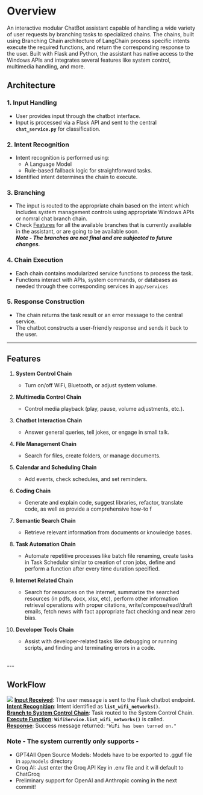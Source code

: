 # Overview
An interactive modular ChatBot assistant capable of handling a wide variety of user requests by branching tasks to specialized chains. The chains, built using Branching Chain architecture of LangChain process specific intents execute the required functions, and return the corresponding response to the user. Built with Flask and Python, the assistant has native access to the Windows APIs and integrates several features like system control, multimedia handling, and more.


## Architecture

### 1. **Input Handling**

- User provides input through the chatbot interface.
- Input is processed via a Flask API and sent to the central **`chat_service.py`** for classification.

### 2. **Intent Recognition**

- Intent recognition is performed using:
  - A Language Model
  - Rule-based fallback logic for straightforward tasks.
- Identified intent determines the chain to execute.

### 3. **Branching**

- The input is routed to the appropriate chain based on the intent which includes system management controls using appropriate Windows APIs or nomral chat branch chain.
- Check [Features](#features) for all the available branches that is currently available in the assistant, or are going to be available soon.  <br>
<i> <b> Note - The branches are not final and are subjected to future changes. </b> </i>

### 4. **Chain Execution**

- Each chain contains modularized service functions to process the task.
- Functions interact with APIs, system commands, or databases as needed through thee corresponding services in `app/services`

### 5. **Response Construction**

- The chain returns the task result or an error message to the central service.
- The chatbot constructs a user-friendly response and sends it back to the user.

---

## Features
1. **System Control Chain**

   - Turn on/off WiFi, Bluetooth, or adjust system volume.

2. **Multimedia Control Chain**

   - Control media playback (play, pause, volume adjustments, etc.).

3. **Chatbot Interaction Chain**

   - Answer general queries, tell jokes, or engage in small talk.

4. **File Management Chain**

   - Search for files, create folders, or manage documents.

5. **Calendar and Scheduling Chain**

   - Add events, check schedules, and set reminders.

6. **Coding Chain**

   - Generate and explain code, suggest libraries, refactor, translate code, as well as provide a comprehensive how-to f

7. **Semantic Search Chain**

   - Retrieve relevant information from documents or knowledge bases.

8. **Task Automation Chain**

   - Automate repetitive processes like batch file renaming, create tasks in Task Schedular similar to creation of cron jobs, define and perform a function after every time duration specified.

9. **Internet Related Chain**

   - Search for resources on the internet, summarize the searched resources (in pdfs, docx, xlsx, etc), perform other information retrieval operations with proper citations, write/compose/read/draft emails, fetch news with fact appropriate fact checking and near zero bias.

10. **Developer Tools Chain**

    - Assist with developer-related tasks like debugging or running scripts, and finding and terminating errors in a code.
<br>
---


## WorkFlow
[![](https://mermaid.ink/img/pako:eNqNlMFunDAQhl9l5NNWSl5gD5XaXUXtYdVW7KlxhSZ4AlawjYxJRFb77h3Aa7J0VcHF-J9_vhlg8EkUTpHYitJjU8FxLy3wpW3ThbwN_lGKLHhtS9h8H7RPUvyB-_vPUGCg0nn9TrlhQs3Gw7DCZpcikFIm6jJnBDXoW8pjqJ_qwc9B9LAZV4jEfiZdJ40cRYG80ZblCrU9SfHVoy0q2OwvEdgNEaacpZ04iyQGATfQt4EM7JwN3tVSjPh2FCfb49IzgVN3N6mHrg7akNK4IJsUSPR_vWsqsCU8ucBvnYNYBO1sLFFMkcS_4VxT4EHXBAe0WJIhGyL8mdXclGbGL3yresearEIPaBVkRUWqq3nqLv3H6PwAt-2rKjn1wTnhR2mGXzn-x8rIoA26gIzQF9VlVKI6D8u1bQ35iO0LfOmCM_jhOwZWE3VhWUP9hl69oSf41ZHvI7SKYgJfu9Zw9_RKtWv4jz06V7cRrOg1D8M-kRe-NegfoSIfgelUEnfCsBW14pPrNGRLwT5DUmz5lgfjRQppz-xDfkFZbwuxDb6jO-FdV1Zi-4x1y7uuUXyG7DXy8WeS2qD97dxlf_4LVPXCbQ?type=png)](https://mermaid.live/edit#pako:eNqNlMFunDAQhl9l5NNWSl5gD5XaXUXtYdVW7KlxhSZ4AlawjYxJRFb77h3Aa7J0VcHF-J9_vhlg8EkUTpHYitJjU8FxLy3wpW3ThbwN_lGKLHhtS9h8H7RPUvyB-_vPUGCg0nn9TrlhQs3Gw7DCZpcikFIm6jJnBDXoW8pjqJ_qwc9B9LAZV4jEfiZdJ40cRYG80ZblCrU9SfHVoy0q2OwvEdgNEaacpZ04iyQGATfQt4EM7JwN3tVSjPh2FCfb49IzgVN3N6mHrg7akNK4IJsUSPR_vWsqsCU8ucBvnYNYBO1sLFFMkcS_4VxT4EHXBAe0WJIhGyL8mdXclGbGL3yresearEIPaBVkRUWqq3nqLv3H6PwAt-2rKjn1wTnhR2mGXzn-x8rIoA26gIzQF9VlVKI6D8u1bQ35iO0LfOmCM_jhOwZWE3VhWUP9hl69oSf41ZHvI7SKYgJfu9Zw9_RKtWv4jz06V7cRrOg1D8M-kRe-NegfoSIfgelUEnfCsBW14pPrNGRLwT5DUmz5lgfjRQppz-xDfkFZbwuxDb6jO-FdV1Zi-4x1y7uuUXyG7DXy8WeS2qD97dxlf_4LVPXCbQ)
**<u>Input Received</u>**: The user message is sent to the Flask chatbot endpoint. <br>
**<u>Intent Recognition</u>**: Intent identified as **`list_wifi_networks()`**. <br>
**<u>Branch to System Control Chain</u>**: Task routed to the System Control Chain. <br>
**<u>Execute Function</u>**: **`WifiService.list_wifi_networks()`** is called. <br>
**<u>Response</u>**: Success message returned: `"WiFi has been turned on."`

### Note - The system currently only supports -
- GPT4All Open Source Models: Models have to be exported to .gguf file in `app/models` directory
- Groq AI: Just enter the Groq API Key in .env file and it will default to ChatGroq
- Preliminary support for OpenAI and Anthropic coming in the next commit!